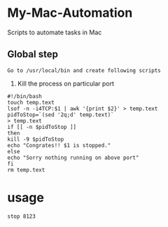 # My-Mac-Automation
Scripts to automate tasks in Mac




## Global step
```shell
Go to /usr/local/bin and create following scripts
```



1. Kill the process on particular port


```shell
#!/bin/bash
touch temp.text
lsof -n -i4TCP:$1 | awk '{print $2}' > temp.text
pidToStop=`(sed '2q;d' temp.text)`
> temp.text
if [[ -n $pidToStop ]]
then
kill -9 $pidToStop
echo "Congrates!! $1 is stopped."
else
echo "Sorry nothing running on above port"
fi
rm temp.text
```

# usage
``` stop 8123 ```
